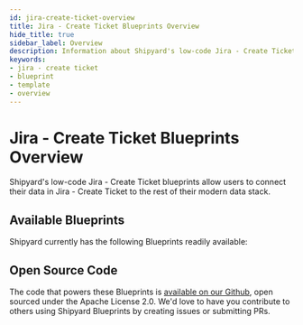 ```yaml
---
id: jira-create-ticket-overview
title: Jira - Create Ticket Blueprints Overview
hide_title: true
sidebar_label: Overview
description: Information about Shipyard's low-code Jira - Create Ticket templates.
keywords:
- jira - create ticket
- blueprint
- template
- overview
---
```


# Jira - Create Ticket Blueprints Overview

Shipyard's low-code Jira - Create Ticket blueprints allow users to connect their data in Jira - Create Ticket to the rest of their modern data stack.

## Available Blueprints
Shipyard currently has the following Blueprints readily available: 

## Open Source Code
The code that powers these Blueprints is [available on our Github](None), open sourced under the Apache License 2.0. We'd love to have you contribute to others using Shipyard Blueprints by creating issues or submitting PRs.
